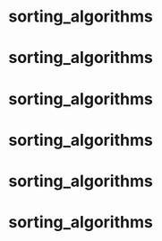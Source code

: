 # sorting_algorithms
# sorting_algorithms
# sorting_algorithms
# sorting_algorithms
# sorting_algorithms
# sorting_algorithms
